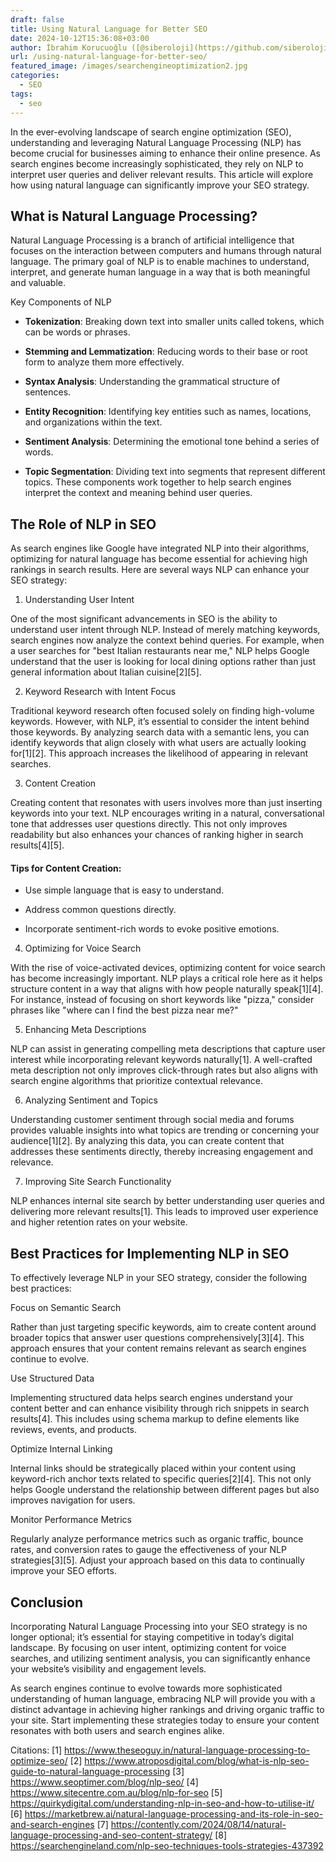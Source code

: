 ```yaml
---
draft: false
title: Using Natural Language for Better SEO
date: 2024-10-12T15:36:08+03:00
author: İbrahim Korucuoğlu ([@siberoloji](https://github.com/siberoloji))
url: /using-natural-language-for-better-seo/
featured_image: /images/searchengineoptimization2.jpg
categories:
  - SEO
tags:
  - seo
---
```

In the ever-evolving landscape of search engine optimization (SEO), understanding and leveraging Natural Language Processing (NLP) has become crucial for businesses aiming to enhance their online presence. As search engines become increasingly sophisticated, they rely on NLP to interpret user queries and deliver relevant results. This article will explore how using natural language can significantly improve your SEO strategy.

## What is Natural Language Processing?

Natural Language Processing is a branch of artificial intelligence that focuses on the interaction between computers and humans through natural language. The primary goal of NLP is to enable machines to understand, interpret, and generate human language in a way that is both meaningful and valuable.

Key Components of NLP
* **Tokenization**: Breaking down text into smaller units called tokens, which can be words or phrases.

* **Stemming and Lemmatization**: Reducing words to their base or root form to analyze them more effectively.

* **Syntax Analysis**: Understanding the grammatical structure of sentences.

* **Entity Recognition**: Identifying key entities such as names, locations, and organizations within the text.

* **Sentiment Analysis**: Determining the emotional tone behind a series of words.

* **Topic Segmentation**: Dividing text into segments that represent different topics.
These components work together to help search engines interpret the context and meaning behind user queries.

## The Role of NLP in SEO

As search engines like Google have integrated NLP into their algorithms, optimizing for natural language has become essential for achieving high rankings in search results. Here are several ways NLP can enhance your SEO strategy:

1. Understanding User Intent

One of the most significant advancements in SEO is the ability to understand user intent through NLP. Instead of merely matching keywords, search engines now analyze the context behind queries. For example, when a user searches for "best Italian restaurants near me," NLP helps Google understand that the user is looking for local dining options rather than just general information about Italian cuisine[2][5].

2. Keyword Research with Intent Focus

Traditional keyword research often focused solely on finding high-volume keywords. However, with NLP, it’s essential to consider the intent behind those keywords. By analyzing search data with a semantic lens, you can identify keywords that align closely with what users are actually looking for[1][2]. This approach increases the likelihood of appearing in relevant searches.

3. Content Creation

Creating content that resonates with users involves more than just inserting keywords into your text. NLP encourages writing in a natural, conversational tone that addresses user questions directly. This not only improves readability but also enhances your chances of ranking higher in search results[4][5].
#### Tips for Content Creation:
* Use simple language that is easy to understand.

* Address common questions directly.

* Incorporate sentiment-rich words to evoke positive emotions.
4. Optimizing for Voice Search

With the rise of voice-activated devices, optimizing content for voice search has become increasingly important. NLP plays a critical role here as it helps structure content in a way that aligns with how people naturally speak[1][4]. For instance, instead of focusing on short keywords like "pizza," consider phrases like "where can I find the best pizza near me?"

5. Enhancing Meta Descriptions

NLP can assist in generating compelling meta descriptions that capture user interest while incorporating relevant keywords naturally[1]. A well-crafted meta description not only improves click-through rates but also aligns with search engine algorithms that prioritize contextual relevance.

6. Analyzing Sentiment and Topics

Understanding customer sentiment through social media and forums provides valuable insights into what topics are trending or concerning your audience[1][2]. By analyzing this data, you can create content that addresses these sentiments directly, thereby increasing engagement and relevance.

7. Improving Site Search Functionality

NLP enhances internal site search by better understanding user queries and delivering more relevant results[1]. This leads to improved user experience and higher retention rates on your website.

## Best Practices for Implementing NLP in SEO

To effectively leverage NLP in your SEO strategy, consider the following best practices:

Focus on Semantic Search

Rather than just targeting specific keywords, aim to create content around broader topics that answer user questions comprehensively[3][4]. This approach ensures that your content remains relevant as search engines continue to evolve.

Use Structured Data

Implementing structured data helps search engines understand your content better and can enhance visibility through rich snippets in search results[4]. This includes using schema markup to define elements like reviews, events, and products.

Optimize Internal Linking

Internal links should be strategically placed within your content using keyword-rich anchor texts related to specific queries[2][4]. This not only helps Google understand the relationship between different pages but also improves navigation for users.

Monitor Performance Metrics

Regularly analyze performance metrics such as organic traffic, bounce rates, and conversion rates to gauge the effectiveness of your NLP strategies[3][5]. Adjust your approach based on this data to continually improve your SEO efforts.

## Conclusion

Incorporating Natural Language Processing into your SEO strategy is no longer optional; it’s essential for staying competitive in today’s digital landscape. By focusing on user intent, optimizing content for voice searches, and utilizing sentiment analysis, you can significantly enhance your website’s visibility and engagement levels.

As search engines continue to evolve towards more sophisticated understanding of human language, embracing NLP will provide you with a distinct advantage in achieving higher rankings and driving organic traffic to your site. Start implementing these strategies today to ensure your content resonates with both users and search engines alike.

Citations: [1] https://www.theseoguy.in/natural-language-processing-to-optimize-seo/ [2] https://www.atroposdigital.com/blog/what-is-nlp-seo-guide-to-natural-language-processing [3] https://www.seoptimer.com/blog/nlp-seo/ [4] https://www.sitecentre.com.au/blog/nlp-for-seo [5] https://quirkydigital.com/understanding-nlp-in-seo-and-how-to-utilise-it/ [6] https://marketbrew.ai/natural-language-processing-and-its-role-in-seo-and-search-engines [7] https://contently.com/2024/08/14/natural-language-processing-and-seo-content-strategy/ [8] https://searchengineland.com/nlp-seo-techniques-tools-strategies-437392
